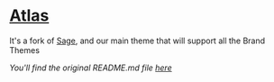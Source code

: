 # [Atlas](https://en.wikipedia.org/wiki/Atlas_(mythology))
It's a fork of [Sage](https://github.com/roots/sage), and our main theme that will
support all the Brand Themes

*You'll find the original README.md file [here](https://github.com/MoreNiche-BM/atlas/blob/master/readme.md)*